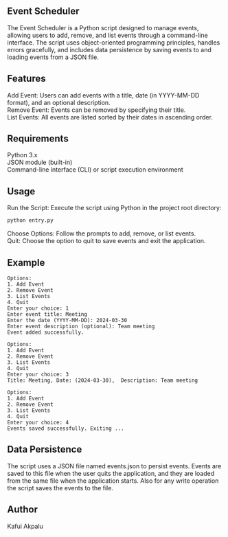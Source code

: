 ## Event Scheduler
The Event Scheduler is a Python script designed to manage events, allowing users to add, remove, and list events through a command-line interface. The script uses object-oriented programming principles, handles errors gracefully, and includes data persistence by saving events to and loading events from a JSON file.

## Features
Add Event: Users can add events with a title, date (in YYYY-MM-DD format), and an optional description.  
Remove Event: Events can be removed by specifying their title.  
List Events: All events are listed sorted by their dates in ascending order.

## Requirements
Python 3.x  
JSON module (built-in)  
Command-line interface (CLI) or script execution environment

## Usage
Run the Script: Execute the script using Python in the project root directory:
```bash
python entry.py
```

Choose Options: Follow the prompts to add, remove, or list events.  
Quit: Choose the option to quit to save events and exit the application.

## Example
```
Options:
1. Add Event
2. Remove Event
3. List Events
4. Quit
Enter your choice: 1
Enter event title: Meeting
Enter the date (YYYY-MM-DD): 2024-03-30
Enter event description (optional): Team meeting
Event added successfully.

Options:
1. Add Event
2. Remove Event
3. List Events
4. Quit
Enter your choice: 3
Title: Meeting, Date: (2024-03-30),  Description: Team meeting

Options:
1. Add Event
2. Remove Event
3. List Events
4. Quit
Enter your choice: 4
Events saved successfully. Exiting ...
```

## Data Persistence
The script uses a JSON file named events.json to persist events. Events are saved to this file when the user quits the application, and they are loaded from the same file when the application starts.
Also for any write operation the script saves the events to the file.


## Author
Kafui Akpalu
